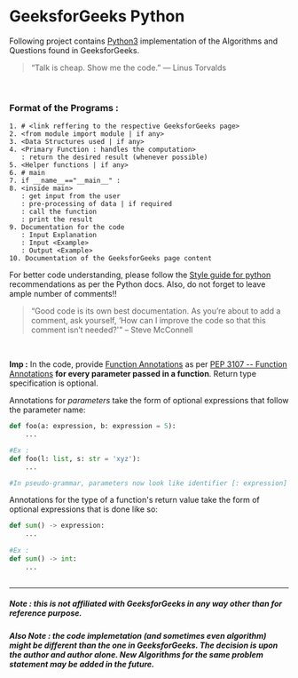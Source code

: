 # GeeksforGeeks Python
Following project contains [Python3](https://docs.python.org/3/) implementation of the Algorithms and Questions found in GeeksforGeeks.

> “Talk is cheap. Show me the code.” 
> ― Linus Torvalds

<br />

### Format of the Programs :
```
1. # <link reffering to the respective GeeksforGeeks page>
2. <from module import module | if any>
3. <Data Structures used | if any>
4. <Primary Function : handles the computation> 
   : return the desired result (whenever possible)
5. <Helper functions | if any>
6. # main
7. if __name__=="__main__" :
8. <inside main> 
   : get input from the user 
   : pre-processing of data | if required 
   : call the function 
   : print the result
9. Documentation for the code 
   : Input Explanation 
   : Input <Example>
   : Output <Example>
10. Documentation of the GeeksforGeeks page content
```

For better code understanding, please follow the [Style guide for python](https://www.python.org/dev/peps/pep-0008/) recommendations as per the Python docs. Also, do not forget to leave ample number of comments!!

> “Good code is its own best documentation. As you’re about to add a comment, ask yourself, ‘How can I improve the code so that this comment isn’t needed?'”
> – Steve McConnell 

<br />

**Imp :** In the code, provide [Function Annotations](https://www.python.org/dev/peps/pep-3107/) as per [PEP 3107 -- Function Annotations](https://www.python.org/dev/peps/pep-3107/) **for every parameter passed in a function**. Return type specification is optional.

Annotations for *parameters* take the form of optional expressions that follow the parameter name:

```python
def foo(a: expression, b: expression = 5):
    ...

#Ex : 
def foo(l: list, s: str = 'xyz'):
    ...

#In pseudo-grammar, parameters now look like identifier [: expression] [= expression]
```

Annotations for the type of a function's return value take the form of optional expressions that is done like so:

```python
def sum() -> expression:
    ...
    
#Ex :
def sum() -> int:
    ...
    
```

<hr />

##### **Note** : this is not affiliated with GeeksforGeeks in any way other than for reference purpose.

##### **Also Note** : the code implemetation (and sometimes even algorithm) might be different than the one in GeeksforGeeks. The decision is upon the author and author alone. New Algorithms for the same problem statement may be added in the future.
